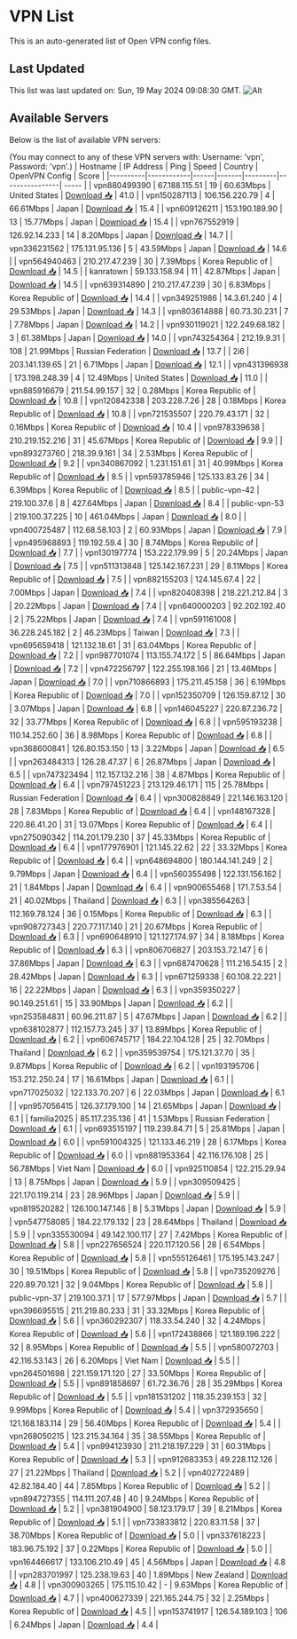 # VPN List

This is an auto-generated list of Open VPN config files.

## Last Updated

This list was last updated on: Sun, 19 May 2024 09:08:30 GMT.
![Alt](https://repobeats.axiom.co/api/embed/186b98318ef1479477931607c1ad7d823f12451f.svg "Repobeats analytics image")

## Available Servers

Below is the list of available VPN servers:

(You may connect to any of these VPN servers with: Username: 'vpn', Password: 'vpn'.)
| Hostname | IP Address | Ping | Speed | Country | OpenVPN Config | Score |
|----------|------------|------|-------|---------|----------------| ----- |
| vpn880499390 | 67.188.115.51 | 19 | 60.63Mbps | United States | [Download 📥](./configs/server_0_US.ovpn) | 41.0 |
| vpn150287113 | 106.156.220.79 | 4 | 66.61Mbps | Japan | [Download 📥](./configs/server_1_JP.ovpn) | 15.4 |
| vpn609126211 | 153.190.189.90 | 13 | 15.77Mbps | Japan | [Download 📥](./configs/server_2_JP.ovpn) | 15.4 |
| vpn767552919 | 126.92.14.233 | 14 | 8.20Mbps | Japan | [Download 📥](./configs/server_3_JP.ovpn) | 14.7 |
| vpn336231562 | 175.131.95.136 | 5 | 43.59Mbps | Japan | [Download 📥](./configs/server_4_JP.ovpn) | 14.6 |
| vpn564940463 | 210.217.47.239 | 30 | 7.39Mbps | Korea Republic of | [Download 📥](./configs/server_5_KR.ovpn) | 14.5 |
| kanratown | 59.133.158.94 | 11 | 42.87Mbps | Japan | [Download 📥](./configs/server_6_JP.ovpn) | 14.5 |
| vpn639314890 | 210.217.47.239 | 30 | 6.83Mbps | Korea Republic of | [Download 📥](./configs/server_7_KR.ovpn) | 14.4 |
| vpn349251986 | 14.3.61.240 | 4 | 29.53Mbps | Japan | [Download 📥](./configs/server_8_JP.ovpn) | 14.3 |
| vpn803614888 | 60.73.30.231 | 7 | 7.78Mbps | Japan | [Download 📥](./configs/server_9_JP.ovpn) | 14.2 |
| vpn930119021 | 122.249.68.182 | 3 | 61.38Mbps | Japan | [Download 📥](./configs/server_10_JP.ovpn) | 14.0 |
| vpn743254364 | 212.19.9.31 | 108 | 21.99Mbps | Russian Federation | [Download 📥](./configs/server_11_RU.ovpn) | 13.7 |
| 2i6 | 203.141.139.65 | 21 | 6.71Mbps | Japan | [Download 📥](./configs/server_12_JP.ovpn) | 12.1 |
| vpn431396938 | 173.198.248.39 | 4 | 12.49Mbps | United States | [Download 📥](./configs/server_13_US.ovpn) | 11.0 |
| vpn885916679 | 211.54.99.157 | 32 | 0.28Mbps | Korea Republic of | [Download 📥](./configs/server_14_KR.ovpn) | 10.8 |
| vpn120842338 | 203.228.7.26 | 28 | 0.18Mbps | Korea Republic of | [Download 📥](./configs/server_15_KR.ovpn) | 10.8 |
| vpn721535507 | 220.79.43.171 | 32 | 0.16Mbps | Korea Republic of | [Download 📥](./configs/server_16_KR.ovpn) | 10.4 |
| vpn978339638 | 210.219.152.216 | 31 | 45.67Mbps | Korea Republic of | [Download 📥](./configs/server_17_KR.ovpn) | 9.9 |
| vpn893273760 | 218.39.9.161 | 34 | 2.53Mbps | Korea Republic of | [Download 📥](./configs/server_18_KR.ovpn) | 9.2 |
| vpn340867092 | 1.231.151.61 | 31 | 40.99Mbps | Korea Republic of | [Download 📥](./configs/server_19_KR.ovpn) | 8.5 |
| vpn593785946 | 125.133.83.26 | 34 | 6.39Mbps | Korea Republic of | [Download 📥](./configs/server_20_KR.ovpn) | 8.5 |
| public-vpn-42 | 219.100.37.6 | 8 | 427.64Mbps | Japan | [Download 📥](./configs/server_21_JP.ovpn) | 8.4 |
| public-vpn-53 | 219.100.37.225 | 10 | 461.04Mbps | Japan | [Download 📥](./configs/server_22_JP.ovpn) | 8.0 |
| vpn400725487 | 112.68.58.103 | 2 | 60.93Mbps | Japan | [Download 📥](./configs/server_23_JP.ovpn) | 7.9 |
| vpn495968893 | 119.192.59.4 | 30 | 8.74Mbps | Korea Republic of | [Download 📥](./configs/server_24_KR.ovpn) | 7.7 |
| vpn130197774 | 153.222.179.99 | 5 | 20.24Mbps | Japan | [Download 📥](./configs/server_25_JP.ovpn) | 7.5 |
| vpn511313848 | 125.142.167.231 | 29 | 8.11Mbps | Korea Republic of | [Download 📥](./configs/server_26_KR.ovpn) | 7.5 |
| vpn882155203 | 124.145.67.4 | 22 | 7.00Mbps | Japan | [Download 📥](./configs/server_27_JP.ovpn) | 7.4 |
| vpn820408398 | 218.221.212.84 | 3 | 20.22Mbps | Japan | [Download 📥](./configs/server_28_JP.ovpn) | 7.4 |
| vpn640000203 | 92.202.192.40 | 2 | 75.22Mbps | Japan | [Download 📥](./configs/server_29_JP.ovpn) | 7.4 |
| vpn591161008 | 36.228.245.182 | 2 | 46.23Mbps | Taiwan | [Download 📥](./configs/server_30_TW.ovpn) | 7.3 |
| vpn695659418 | 121.132.18.61 | 31 | 63.04Mbps | Korea Republic of | [Download 📥](./configs/server_31_KR.ovpn) | 7.2 |
| vpn987701074 | 113.155.74.172 | 5 | 86.64Mbps | Japan | [Download 📥](./configs/server_32_JP.ovpn) | 7.2 |
| vpn472256797 | 122.255.198.166 | 21 | 13.46Mbps | Japan | [Download 📥](./configs/server_33_JP.ovpn) | 7.0 |
| vpn710866893 | 175.211.45.158 | 36 | 6.19Mbps | Korea Republic of | [Download 📥](./configs/server_34_KR.ovpn) | 7.0 |
| vpn152350709 | 126.159.87.12 | 30 | 3.07Mbps | Japan | [Download 📥](./configs/server_35_JP.ovpn) | 6.8 |
| vpn146045227 | 220.87.236.72 | 32 | 33.77Mbps | Korea Republic of | [Download 📥](./configs/server_36_KR.ovpn) | 6.8 |
| vpn595193238 | 110.14.252.60 | 36 | 8.98Mbps | Korea Republic of | [Download 📥](./configs/server_37_KR.ovpn) | 6.8 |
| vpn368600841 | 126.80.153.150 | 13 | 3.22Mbps | Japan | [Download 📥](./configs/server_38_JP.ovpn) | 6.5 |
| vpn263484313 | 126.28.47.37 | 6 | 26.87Mbps | Japan | [Download 📥](./configs/server_39_JP.ovpn) | 6.5 |
| vpn747323494 | 112.157.132.216 | 38 | 4.87Mbps | Korea Republic of | [Download 📥](./configs/server_40_KR.ovpn) | 6.4 |
| vpn797451223 | 213.129.46.171 | 115 | 25.78Mbps | Russian Federation | [Download 📥](./configs/server_41_RU.ovpn) | 6.4 |
| vpn300828849 | 221.146.163.120 | 28 | 7.83Mbps | Korea Republic of | [Download 📥](./configs/server_42_KR.ovpn) | 6.4 |
| vpn148167328 | 220.86.41.20 | 31 | 13.07Mbps | Korea Republic of | [Download 📥](./configs/server_43_KR.ovpn) | 6.4 |
| vpn275090342 | 114.201.179.230 | 37 | 45.33Mbps | Korea Republic of | [Download 📥](./configs/server_44_KR.ovpn) | 6.4 |
| vpn177976901 | 121.145.22.62 | 22 | 33.32Mbps | Korea Republic of | [Download 📥](./configs/server_45_KR.ovpn) | 6.4 |
| vpn648694800 | 180.144.141.249 | 2 | 9.79Mbps | Japan | [Download 📥](./configs/server_46_JP.ovpn) | 6.4 |
| vpn560355498 | 122.131.156.162 | 21 | 1.84Mbps | Japan | [Download 📥](./configs/server_47_JP.ovpn) | 6.4 |
| vpn900655468 | 171.7.53.54 | 21 | 40.02Mbps | Thailand | [Download 📥](./configs/server_48_TH.ovpn) | 6.3 |
| vpn385564263 | 112.169.78.124 | 36 | 0.15Mbps | Korea Republic of | [Download 📥](./configs/server_49_KR.ovpn) | 6.3 |
| vpn908727343 | 220.77.117.140 | 21 | 20.67Mbps | Korea Republic of | [Download 📥](./configs/server_50_KR.ovpn) | 6.3 |
| vpn690648910 | 121.127.174.97 | 34 | 8.18Mbps | Korea Republic of | [Download 📥](./configs/server_51_KR.ovpn) | 6.3 |
| vpn806706827 | 203.153.72.147 | 6 | 37.86Mbps | Japan | [Download 📥](./configs/server_52_JP.ovpn) | 6.3 |
| vpn687470628 | 111.216.54.15 | 2 | 28.42Mbps | Japan | [Download 📥](./configs/server_53_JP.ovpn) | 6.3 |
| vpn671259338 | 60.108.22.221 | 16 | 22.22Mbps | Japan | [Download 📥](./configs/server_54_JP.ovpn) | 6.3 |
| vpn359350227 | 90.149.251.61 | 15 | 33.90Mbps | Japan | [Download 📥](./configs/server_55_JP.ovpn) | 6.2 |
| vpn253584831 | 60.96.211.87 | 5 | 47.67Mbps | Japan | [Download 📥](./configs/server_56_JP.ovpn) | 6.2 |
| vpn638102877 | 112.157.73.245 | 37 | 13.89Mbps | Korea Republic of | [Download 📥](./configs/server_57_KR.ovpn) | 6.2 |
| vpn606745717 | 184.22.104.128 | 25 | 32.70Mbps | Thailand | [Download 📥](./configs/server_58_TH.ovpn) | 6.2 |
| vpn359539754 | 175.121.37.70 | 35 | 9.87Mbps | Korea Republic of | [Download 📥](./configs/server_59_KR.ovpn) | 6.2 |
| vpn193195706 | 153.212.250.24 | 17 | 16.61Mbps | Japan | [Download 📥](./configs/server_60_JP.ovpn) | 6.1 |
| vpn717025032 | 122.133.70.207 | 6 | 22.03Mbps | Japan | [Download 📥](./configs/server_61_JP.ovpn) | 6.1 |
| vpn957056415 | 126.37.179.100 | 14 | 21.65Mbps | Japan | [Download 📥](./configs/server_62_JP.ovpn) | 6.1 |
| familia2025 | 85.117.235.136 | 41 | 1.53Mbps | Russian Federation | [Download 📥](./configs/server_63_RU.ovpn) | 6.1 |
| vpn693515197 | 119.239.84.71 | 5 | 25.81Mbps | Japan | [Download 📥](./configs/server_64_JP.ovpn) | 6.0 |
| vpn591004325 | 121.133.46.219 | 28 | 6.17Mbps | Korea Republic of | [Download 📥](./configs/server_65_KR.ovpn) | 6.0 |
| vpn881953364 | 42.116.176.108 | 25 | 56.78Mbps | Viet Nam | [Download 📥](./configs/server_66_VN.ovpn) | 6.0 |
| vpn925110854 | 122.215.29.94 | 13 | 8.75Mbps | Japan | [Download 📥](./configs/server_67_JP.ovpn) | 5.9 |
| vpn309509425 | 221.170.119.214 | 23 | 28.96Mbps | Japan | [Download 📥](./configs/server_68_JP.ovpn) | 5.9 |
| vpn819520282 | 126.100.147.146 | 8 | 5.31Mbps | Japan | [Download 📥](./configs/server_69_JP.ovpn) | 5.9 |
| vpn547758085 | 184.22.179.132 | 23 | 28.64Mbps | Thailand | [Download 📥](./configs/server_70_TH.ovpn) | 5.9 |
| vpn335530094 | 49.142.100.117 | 27 | 7.42Mbps | Korea Republic of | [Download 📥](./configs/server_71_KR.ovpn) | 5.8 |
| vpn227656524 | 220.117.120.56 | 28 | 6.54Mbps | Korea Republic of | [Download 📥](./configs/server_72_KR.ovpn) | 5.8 |
| vpn555126461 | 175.195.143.247 | 30 | 19.51Mbps | Korea Republic of | [Download 📥](./configs/server_73_KR.ovpn) | 5.8 |
| vpn735209276 | 220.89.70.121 | 32 | 9.04Mbps | Korea Republic of | [Download 📥](./configs/server_74_KR.ovpn) | 5.8 |
| public-vpn-37 | 219.100.37.1 | 17 | 577.97Mbps | Japan | [Download 📥](./configs/server_75_JP.ovpn) | 5.7 |
| vpn396695515 | 211.219.80.233 | 31 | 33.32Mbps | Korea Republic of | [Download 📥](./configs/server_76_KR.ovpn) | 5.6 |
| vpn360292307 | 118.33.54.240 | 32 | 4.24Mbps | Korea Republic of | [Download 📥](./configs/server_77_KR.ovpn) | 5.6 |
| vpn172438866 | 121.189.196.222 | 32 | 8.95Mbps | Korea Republic of | [Download 📥](./configs/server_78_KR.ovpn) | 5.5 |
| vpn580072703 | 42.116.53.143 | 26 | 6.20Mbps | Viet Nam | [Download 📥](./configs/server_79_VN.ovpn) | 5.5 |
| vpn264501698 | 221.159.171.120 | 27 | 33.50Mbps | Korea Republic of | [Download 📥](./configs/server_80_KR.ovpn) | 5.5 |
| vpn891858697 | 61.72.36.76 | 28 | 35.29Mbps | Korea Republic of | [Download 📥](./configs/server_81_KR.ovpn) | 5.5 |
| vpn181531202 | 118.35.239.153 | 32 | 9.99Mbps | Korea Republic of | [Download 📥](./configs/server_82_KR.ovpn) | 5.4 |
| vpn372935650 | 121.168.183.114 | 29 | 56.40Mbps | Korea Republic of | [Download 📥](./configs/server_83_KR.ovpn) | 5.4 |
| vpn268050215 | 123.215.34.164 | 35 | 38.55Mbps | Korea Republic of | [Download 📥](./configs/server_84_KR.ovpn) | 5.4 |
| vpn994123930 | 211.218.197.229 | 31 | 60.31Mbps | Korea Republic of | [Download 📥](./configs/server_85_KR.ovpn) | 5.3 |
| vpn912683353 | 49.228.112.126 | 27 | 21.22Mbps | Thailand | [Download 📥](./configs/server_86_TH.ovpn) | 5.2 |
| vpn402722489 | 42.82.184.40 | 44 | 7.85Mbps | Korea Republic of | [Download 📥](./configs/server_87_KR.ovpn) | 5.2 |
| vpn894727355 | 114.111.207.48 | 40 | 9.24Mbps | Korea Republic of | [Download 📥](./configs/server_88_KR.ovpn) | 5.2 |
| vpn381904900 | 58.123.179.17 | 39 | 8.21Mbps | Korea Republic of | [Download 📥](./configs/server_89_KR.ovpn) | 5.1 |
| vpn733833812 | 220.83.11.58 | 37 | 38.70Mbps | Korea Republic of | [Download 📥](./configs/server_90_KR.ovpn) | 5.0 |
| vpn337618223 | 183.96.75.192 | 37 | 0.22Mbps | Korea Republic of | [Download 📥](./configs/server_91_KR.ovpn) | 5.0 |
| vpn164466617 | 133.106.210.49 | 45 | 4.56Mbps | Japan | [Download 📥](./configs/server_92_JP.ovpn) | 4.8 |
| vpn283701997 | 125.238.19.63 | 40 | 1.89Mbps | New Zealand | [Download 📥](./configs/server_93_NZ.ovpn) | 4.8 |
| vpn300903265 | 175.115.10.42 | - | 9.63Mbps | Korea Republic of | [Download 📥](./configs/server_94_KR.ovpn) | 4.7 |
| vpn400627339 | 221.165.244.75 | 32 | 2.25Mbps | Korea Republic of | [Download 📥](./configs/server_95_KR.ovpn) | 4.5 |
| vpn153741917 | 126.54.189.103 | 106 | 6.24Mbps | Japan | [Download 📥](./configs/server_96_JP.ovpn) | 4.4 |
